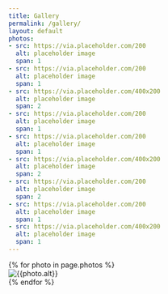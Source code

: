 ```yaml
---
title: Gallery
permalink: /gallery/
layout: default
photos:
- src: https://via.placeholder.com/200
  alt: placeholder image
  span: 1
- src: https://via.placeholder.com/200
  alt: placeholder image
  span: 1
- src: https://via.placeholder.com/400x200
  alt: placeholder image
  span: 2
- src: https://via.placeholder.com/200
  alt: placeholder image
  span: 1
- src: https://via.placeholder.com/200
  alt: placeholder image
  span: 1
- src: https://via.placeholder.com/400x200
  alt: placeholder image
  span: 2
- src: https://via.placeholder.com/200
  alt: placeholder image
  span: 2
- src: https://via.placeholder.com/200
  alt: placeholder image
  span: 1
- src: https://via.placeholder.com/400x200
  alt: placeholder image
  span: 1
---
```


<section class="gallery" data-masonry='{ "itemSelector": ".grid-item", "columnWidth": ".grid-sizer", "gutter": ".gutter-sizer", "resize": true }'>
<div class="grid-sizer"></div>
<div class="gutter-sizer"></div>
{% for photo in page.photos %}
  <div class="grid-item {% if photo.span == 2 %}grid-item-2{% endif %}">
    <img src="{{photo.src}}" alt="{{photo.alt}}">
  </div>
{% endfor %}
</section>